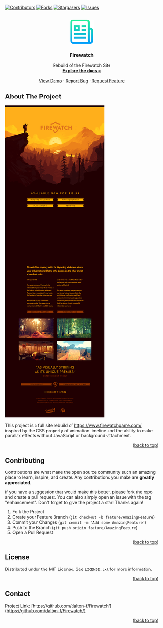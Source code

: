 <!-- Improved compatibility of back to top link: See: https://github.com/othneildrew/Best-README-Template/pull/73 -->
<a name="readme-top"></a>

<!-- PROJECT SHIELDS -->
<!--
*** I'm using markdown "reference style" links for readability.
*** Reference links are enclosed in brackets [ ] instead of parentheses ( ).
*** See the bottom of this document for the declaration of the reference variables
*** for contributors-url, forks-url, etc. This is an optional, concise syntax you may use.
*** https://www.markdownguide.org/basic-syntax/#reference-style-links
-->
[![Contributors][contributors-shield]][contributors-url]
[![Forks][forks-shield]][forks-url]
[![Stargazers][stars-shield]][stars-url]
[![Issues][issues-shield]][issues-url]



<!-- PROJECT LOGO -->
<br />
<div align="center">
  <a href="https://github.com/dalton-f/Firewatch/">
    <img src="images/logo.png" alt="Logo" width="80" height="80">
  </a>

<h3 align="center">Firewatch</h3>

  <p align="center">
    Rebuild of the Firewatch Site
    <br />
    <a href="https://github.com/dalton-f/Firewatch/"><strong>Explore the docs »</strong></a>
    <br />
    <br />
    <a href="https://github.com/dalton-f/Firewatch/">View Demo</a>
    ·
    <a href="https://github.com/dalton-f/Firewatch/issues">Report Bug</a>
    ·
    <a href="https://github.com/dalton-f/Firewatch//issues">Request Feature</a>
  </p>
</div>


<!-- ABOUT THE PROJECT -->
## About The Project

[![Product Name Screen Shot][product-screenshot]](https://example.com)

This project is a full site rebuild of https://www.firewatchgame.com/, inspired by the CSS property of animation.timeline and the ability to make parallax effects without JavaScript or background-attachment.

<p align="right">(<a href="#readme-top">back to top</a>)</p>


<!-- CONTRIBUTING -->
## Contributing

Contributions are what make the open source community such an amazing place to learn, inspire, and create. Any contributions you make are **greatly appreciated**.

If you have a suggestion that would make this better, please fork the repo and create a pull request. You can also simply open an issue with the tag "enhancement".
Don't forget to give the project a star! Thanks again!

1. Fork the Project
2. Create your Feature Branch (`git checkout -b feature/AmazingFeature`)
3. Commit your Changes (`git commit -m 'Add some AmazingFeature'`)
4. Push to the Branch (`git push origin feature/AmazingFeature`)
5. Open a Pull Request

<p align="right">(<a href="#readme-top">back to top</a>)</p>



<!-- LICENSE -->
## License

Distributed under the MIT License. See `LICENSE.txt` for more information.

<p align="right">(<a href="#readme-top">back to top</a>)</p>



<!-- CONTACT -->
## Contact

Project Link: [https://github.com/dalton-f/Firewatch/](https://github.com/dalton-f/Firewatch/)

<p align="right">(<a href="#readme-top">back to top</a>)</p>

<!-- MARKDOWN LINKS & IMAGES -->

<!-- https://www.markdownguide.org/basic-syntax/#reference-style-links -->
[contributors-shield]: https://img.shields.io/github/contributors/dalton-f/Firewatch.svg?style=for-the-badge
[contributors-url]: https://github.com/dalton-f/Firewatch/graphs/contributors
[forks-shield]: https://img.shields.io/github/forks/dalton-f/Firewatch.svg?style=for-the-badge
[forks-url]: https://github.com/dalton-f/Firewatch/network/members
[stars-shield]: https://img.shields.io/github/stars/dalton-f/Firewatch.svg?style=for-the-badge
[stars-url]: https://github.com/dalton-f/Firewatch/stargazers
[issues-shield]: https://img.shields.io/github/issues/dalton-f/Firewatch.svg?style=for-the-badge
[issues-url]: https://github.com/dalton-f/Firewatch/issues
[product-screenshot]: images/screenshot.png
